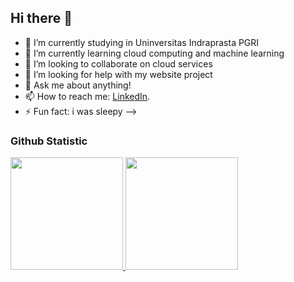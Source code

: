 ## Hi there 👋

- 🔭 I’m currently studying in Uninversitas Indraprasta PGRI
- 🌱 I’m currently learning cloud computing and machine learning
- 👯 I’m looking to collaborate on cloud services
- 🤔 I’m looking for help with my website project
- 💬 Ask me about anything!
- 📫 How to reach me: [LinkedIn](https://www.linkedin.com/in/falahfahrurozi/).
- ⚡ Fun fact: i was sleepy
-->

### Github Statistic
<p align="left">
<a href="https://github.com/achilles157">
  <img height="180em" src="https://github-readme-stats-eight-theta.vercel.app/api?username=penuliscode&show_icons=true&theme=algolia&include_all_commits=true&count_private=true"/>
  <img height="180em" src="https://github-readme-stats-eight-theta.vercel.app/api/top-langs/?username=achilles157&layout=compact&theme=algolia"/>
</a>
</p>

